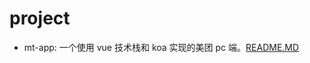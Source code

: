 # project

- mt-app: 一个使用 vue 技术栈和 koa 实现的美团 pc 端。[README.MD](https://github.com/LongJinCen/project/tree/mt-app/mt-app)
